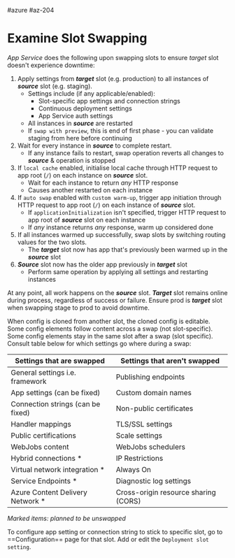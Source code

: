 #azure #az-204 

# Examine Slot Swapping
*App Service* does the following upon swapping slots to ensure *target* slot doesn't experience downtime:
1. Apply settings from ***target*** slot (e.g. production) to all instances of ***source*** slot (e.g. staging).
	- Settings include (if any applicable/enabled):
		- Slot-specific app settings and connection strings
		- Continuous deployment settings
		- App Service auth settings
	- All instances in ***source*** are restarted
	- If `swap with preview`, this is end of first phase - you can validate staging from here before continuing
2. Wait for every instance in ***source*** to complete restart.
	- If any instance fails to restart, swap operation reverts all changes to ***source*** & operation is stopped
3. If `local cache` enabled, initialise local cache through HTTP request to app root (`/`) on each instance on ***source*** slot.
	- Wait for each instance to return *any* HTTP response
	- Causes another restarted on each instance
4. If `auto swap` enabled with `custom warm-up`, trigger app initiation through HTTP request to app root (`/`) on each instance of ***source*** slot.
	- If `applicationInitialization` isn't specified, trigger HTTP request to app root of ***source*** slot on each instance
	- If *any* instance returns *any* response, warm up considered done
5. If all instances warmed up successfully, swap slots by switching routing values for the two slots.
	- The ***target*** slot now has app that's previously been warmed up in the ***source*** slot
6. ***Source*** slot now has the older app previously in ***target*** slot
	- Perform same operation by applying all settings and restarting instances

At any point, all work happens on the ***source*** slot.
***Target*** slot remains online during process, regardless of success or failure.
Ensure prod is ***target*** slot when swapping stage to prod to avoid downtime.

When config is cloned from another slot, the cloned config is editable.
Some config elements follow content across a swap (not slot-specific).
Some config elements stay in the same slot after a swap (slot specific).
Consult table below for which settings go where during a swap:

| Settings that are swapped         | Settings that aren't swapped         |
| --------------------------------- | ------------------------------------ |
| General settings i.e. framework   | Publishing endpoints                 |
| App settings (can be fixed)       | Custom domain names                  |
| Connection strings (can be fixed) | Non-public certificates              |
| Handler mappings                  | TLS/SSL settings                     |
| Public certifications             | Scale settings                       |
| WebJobs content                   | WebJobs schedulers                   |
| Hybrid connections *              | IP Restrictions                      |
| Virtual network integration *     | Always On                            |
| Service Endpoints *               | Diagnostic log settings              |
| Azure Content Delivery Network *  | Cross-origin resource sharing (CORS) |
*Marked items: planned to be unswapped*

To configure app setting or connection string to stick to specific slot, go to ==Configuration== page for that slot.
Add or edit the `Deployment slot setting`.